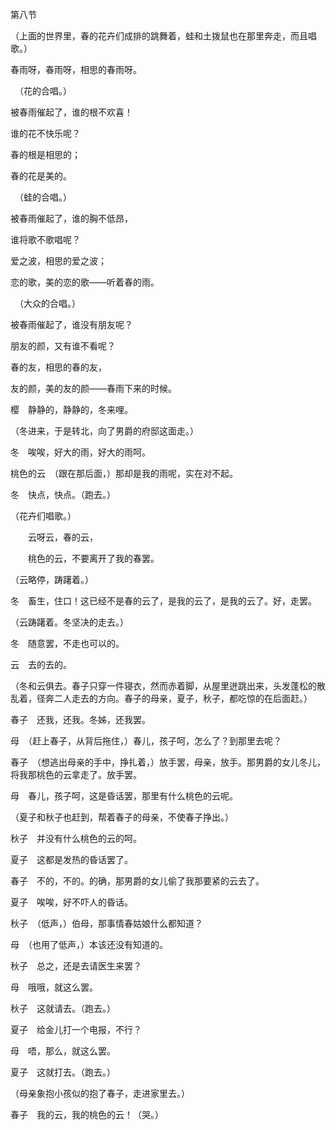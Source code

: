 第八节

  

（上面的世界里，春的花卉们成排的跳舞着，蛙和土拨鼠也在那里奔走，而且唱歌。）

  

春雨呀，春雨呀，相思的春雨呀。

　（花的合唱。）

被春雨催起了，谁的根不欢喜！

谁的花不快乐呢？

春的根是相思的；

春的花是美的。

　（蛙的合唱。）

被春雨催起了，谁的胸不低昂，

谁将歌不歌唱呢？

爱之波，相思的爱之波；

恋的歌，美的恋的歌——听着春的雨。

　（大众的合唱。）

被春雨催起了，谁没有朋友呢？

朋友的颜，又有谁不看呢？

春的友，相思的春的友，

友的颜，美的友的颜——春雨下来的时候。

  

樱　静静的，静静的，冬来哩。

（冬进来，于是转北，向了男爵的府邸这面走。）

冬　唉唉，好大的雨，好大的雨呵。

桃色的云　（跟在那后面，）那却是我的雨呢，实在对不起。

冬　快点，快点。（跑去。）

（花卉们唱歌。）

　　云呀云，春的云，

　　桃色的云，不要离开了我的春罢。

  

（云略停，踌躇着。）

冬　畜生，住口！这已经不是春的云了，是我的云了，是我的云了。好，走罢。

（云踌躇着。冬坚决的走去。）

冬　随意罢，不走也可以的。

云　去的去的。

（冬和云俱去。春子只穿一件寝衣，然而赤着脚，从屋里迸跳出来，头发蓬松的散乱着，径奔二人走去的方向。春子的母亲，夏子，秋子，都吃惊的在后面赶。）

春子　还我，还我。冬姊，还我罢。

母　（赶上春子，从背后拖住，）春儿，孩子呵，怎么了？到那里去呢？

春子　（想逃出母亲的手中，挣扎着，）放手罢，母亲，放手。那男爵的女儿冬儿，将我那桃色的云拿走了。放手罢。

母　春儿，孩子呵，这是昏话罢，那里有什么桃色的云呢。

（夏子和秋子也赶到，帮着春子的母亲，不使春子挣出。）

秋子　并没有什么桃色的云的呵。

夏子　这都是发热的昏话罢了。

春子　不的，不的。的确，那男爵的女儿偷了我那要紧的云去了。

夏子　唉唉，好不吓人的昏话。

秋子　（低声，）伯母，那事情春姑娘什么都知道？

母　（也用了低声，）本该还没有知道的。

秋子　总之，还是去请医生来罢？

母　哦哦，就这么罢。

秋子　这就请去。（跑去。）

夏子　给金儿打一个电报，不行？

母　唔，那么，就这么罢。

夏子　这就打去。（跑去。）

（母亲象抱小孩似的抱了春子，走进家里去。）

春子　我的云，我的桃色的云！（哭。）